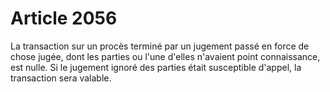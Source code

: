 # Article 2056

La transaction sur un procès terminé par un jugement passé en force de chose jugée, dont les parties ou l'une d'elles n'avaient point connaissance, est nulle.   Si le jugement ignoré des parties était susceptible d'appel, la transaction sera valable.